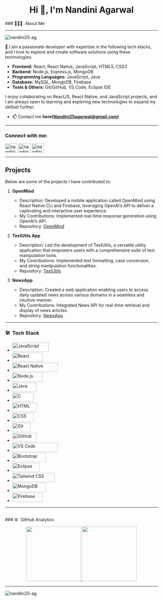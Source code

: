 

<h1 align="center">Hi 👋, I'm Nandini Agarwal</h1>
### 👨🏻‍💻 &nbsp;About Me

<hr>
<p align="left"> <img src="https://komarev.com/ghpvc/?username=nandini25-ag&label=Profile%20views&color=0e75b6&style=flat" alt="nandini25-ag" /> </p>

🔭 I am a passionate developer with expertise in the following tech stacks, and I love to explore and create software solutions using these technologies:

- **Frontend:** React, React Native, JavaScript, HTML5, CSS3
- **Backend:** Node.js, Express.js, MongoDB
- **Programming Languages:** JavaScript, Java
- **Database:** MySQL, MongoDB, Firebase
- **Tools & Others:** Git/GitHub, VS Code, Eclipse IDE

I enjoy collaborating on ReactJS, React Native, and JavaScript projects, and I am always open to learning and exploring new technologies to expand my skillset further.

- 📫 Contact me **here(Nandini25agarwal@gmail.com)**
<hr>

<h3 align="left">Connect with me:</h3>
<p align="left">
<a href="https://www.linkedin.com/in/nandini25agarwal/" target="blank"><img align="center" src="https://raw.githubusercontent.com/rahuldkjain/github-profile-readme-generator/master/src/images/icons/Social/linked-in-alt.svg" alt="nandini agarwal" height="30" width="40" /></a>
<a href="https://www.hackerrank.com/nandiniagarwal" target="blank"><img align="center" src="https://raw.githubusercontent.com/rahuldkjain/github-profile-readme-generator/master/src/images/icons/Social/hackerrank.svg" alt="nandiniagarwal" height="30" width="40" /></a>
<a href="https://www.leetcode.com/nandiniagarwal" target="blank"><img align="center" src="https://raw.githubusercontent.com/rahuldkjain/github-profile-readme-generator/master/src/images/icons/Social/leet-code.svg" alt="nandiniagarwal" height="30" width="40" /></a>
</p>
<hr>

## Projects

Below are some of the projects I have contributed to:

1. **OpenMind**
   - Description: Developed a mobile application called OpenMind using React Native CLI and Firebase, leveraging OpenAI’s API to deliver a captivating and interactive user experience.
   - My Contributions: Implemented real-time response generation using OpenAI’s API.
   - Repository: [OpenMind](https://github.com/nandini25-ag/OpenMind)

2. **TextUtils App**
   - Description: Led the development of TextUtils, a versatile utility application that empowers users with a comprehensive suite of text manipulation tools.
   - My Contributions: Implemented text formatting, case conversion, and string manipulation functionalities.
   - Repository: [TextUtils](https://github.com/nandini25-ag/TextUtils)

3. **NewsApp**
   - Description: Created a web application enabling users to access daily updated news across various domains in a seamless and intuitive manner.
   - My Contributions: Integrated News API for real-time retrieval and display of news articles.
   - Repository: [NewsApp](https://github.com/nandini25-ag/NewsApp)
<hr>

### 🛠 &nbsp;Tech Stack
- <img src="https://img.shields.io/badge/-JavaScript-05122A?style=flat&logo=javascript" alt="JavaScript" width="120" height="30">&nbsp;
- <img src="https://img.shields.io/badge/-React-05122A?style=flat&logo=react" alt="React" width="100" height="30">&nbsp;
- <img src="https://img.shields.io/badge/-React%20Native-05122A?style=flat&logo=react" alt="React Native" width="150" height="30">&nbsp;
- <img src="https://img.shields.io/badge/-Node.js-05122A?style=flat&logo=node.js" alt="Node.js" width="100" height="30">&nbsp;
- <img src="https://img.shields.io/badge/-Java-05122A?style=flat&logo=Java&logoColor=FFA518" alt="Java" width="80" height="30">&nbsp;
- <img src="https://img.shields.io/badge/-C-05122A?style=flat&logo=C&logoColor=A8B9CC" alt="C" width="70" height="30">&nbsp;
- <img src="https://img.shields.io/badge/-HTML-05122A?style=flat&logo=HTML5" alt="HTML" width="80" height="30">&nbsp;
- <img src="https://img.shields.io/badge/-CSS-05122A?style=flat&logo=CSS3&logoColor=1572B6" alt="CSS" width="70" height="30">&nbsp;
- <img src="https://img.shields.io/badge/-Git-05122A?style=flat&logo=git" alt="Git" width="60" height="30">&nbsp;
- <img src="https://img.shields.io/badge/-GitHub-05122A?style=flat&logo=github" alt="GitHub" width="80" height="30">&nbsp;
- <img src="https://img.shields.io/badge/-Visual%20Studio%20Code-05122A?style=flat&logo=visual-studio-code&logoColor=007ACC" alt="VS Code" width="150" height="30">&nbsp;
- <img src="https://img.shields.io/badge/-Bootstrap-05122A?style=flat&logo=bootstrap&logoColor=563D7C" alt="Bootstrap" width="110" height="30">&nbsp;
- <img src="https://img.shields.io/badge/-Eclipse-05122A?style=flat&logo=eclipse-ide&logoColor=2C2255" alt="Eclipse" width="90" height="30">&nbsp;
- <img src="https://img.shields.io/badge/-Tailwind%20CSS-05122A?style=flat&logo=tailwind-css" alt="Tailwind CSS" width="140" height="30">&nbsp;
- <img src="https://img.shields.io/badge/-MongoDB-05122A?style=flat&logo=mongodb" alt="MongoDB" width="110" height="30">&nbsp;
- <img src="https://img.shields.io/badge/-Firebase-05122A?style=flat&logo=firebase" alt="Firebase" width="100" height="30">&nbsp;



<hr>
<br>
### ⚙️ &nbsp;GitHub Analytics


<p align="center">
<a href="https://github.com/nandini25-ag">
  <img height="180em" src="https://github-readme-stats-eight-theta.vercel.app/api?username=nandini25-ag&show_icons=true&theme=algolia&include_all_commits=true&count_private=true"/>
  <img height="180em" src="https://github-readme-stats-eight-theta.vercel.app/api/top-langs/?username=nandini25-ag&layout=compact&langs_count=8&theme=algolia"/>
</a>
</p>

<hr>
<p><img align="center" src="https://github-readme-streak-stats.herokuapp.com/?user=nandini25-ag&" alt="nandini25-ag" /></p>
